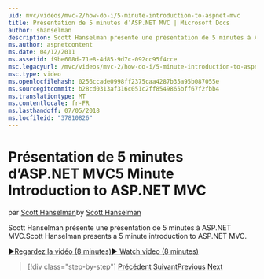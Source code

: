 ```yaml
---
uid: mvc/videos/mvc-2/how-do-i/5-minute-introduction-to-aspnet-mvc
title: Présentation de 5 minutes d’ASP.NET MVC | Microsoft Docs
author: shanselman
description: Scott Hanselman présente une présentation de 5 minutes à ASP.NET MVC.
ms.author: aspnetcontent
ms.date: 04/12/2011
ms.assetid: f9be608d-71e8-4d85-9d7c-092cc95f4cce
msc.legacyurl: /mvc/videos/mvc-2/how-do-i/5-minute-introduction-to-aspnet-mvc
msc.type: video
ms.openlocfilehash: 0256ccade0998ff2375caa4287b35a95b087055e
ms.sourcegitcommit: b28cd0313af316c051c2ff8549865bff67f2fbb4
ms.translationtype: MT
ms.contentlocale: fr-FR
ms.lasthandoff: 07/05/2018
ms.locfileid: "37810826"
---
```

<a name="5-minute-introduction-to-aspnet-mvc"></a><span data-ttu-id="b963f-103">Présentation de 5 minutes d’ASP.NET MVC</span><span class="sxs-lookup"><span data-stu-id="b963f-103">5 Minute Introduction to ASP.NET MVC</span></span>
====================
<span data-ttu-id="b963f-104">par [Scott Hanselman](https://github.com/shanselman)</span><span class="sxs-lookup"><span data-stu-id="b963f-104">by [Scott Hanselman](https://github.com/shanselman)</span></span>

<span data-ttu-id="b963f-105">Scott Hanselman présente une présentation de 5 minutes à ASP.NET MVC.</span><span class="sxs-lookup"><span data-stu-id="b963f-105">Scott Hanselman presents a 5 minute introduction to ASP.NET MVC.</span></span>

[<span data-ttu-id="b963f-106">&#9654;Regardez la vidéo (8 minutes)</span><span class="sxs-lookup"><span data-stu-id="b963f-106">&#9654; Watch video (8 minutes)</span></span>](https://channel9.msdn.com/Blogs/ASP-NET-Site-Videos/5-minute-introduction-to-aspnet-mvc)

> [!div class="step-by-step"]
> <span data-ttu-id="b963f-107">[Précédent](aspnet-mvc-2-render-action.md)
> [Suivant](how-to-best-learn-asp-net-mvc.md)</span><span class="sxs-lookup"><span data-stu-id="b963f-107">[Previous](aspnet-mvc-2-render-action.md)
[Next](how-to-best-learn-asp-net-mvc.md)</span></span>
